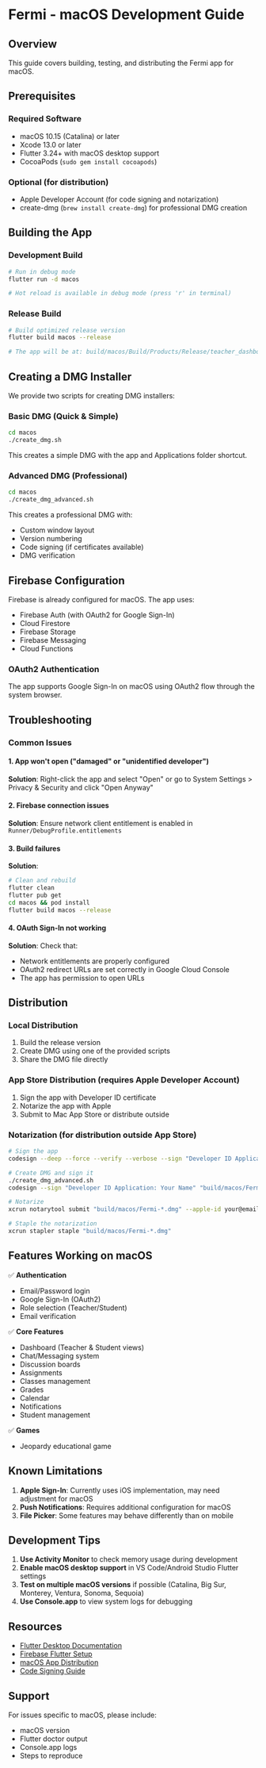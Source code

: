 # Fermi - macOS Development Guide

## Overview
This guide covers building, testing, and distributing the Fermi app for macOS.

## Prerequisites

### Required Software
- macOS 10.15 (Catalina) or later
- Xcode 13.0 or later
- Flutter 3.24+ with macOS desktop support
- CocoaPods (`sudo gem install cocoapods`)

### Optional (for distribution)
- Apple Developer Account (for code signing and notarization)
- create-dmg (`brew install create-dmg`) for professional DMG creation

## Building the App

### Development Build
```bash
# Run in debug mode
flutter run -d macos

# Hot reload is available in debug mode (press 'r' in terminal)
```

### Release Build
```bash
# Build optimized release version
flutter build macos --release

# The app will be at: build/macos/Build/Products/Release/teacher_dashboard_flutter.app
```

## Creating a DMG Installer

We provide two scripts for creating DMG installers:

### Basic DMG (Quick & Simple)
```bash
cd macos
./create_dmg.sh
```
This creates a simple DMG with the app and Applications folder shortcut.

### Advanced DMG (Professional)
```bash
cd macos
./create_dmg_advanced.sh
```
This creates a professional DMG with:
- Custom window layout
- Version numbering
- Code signing (if certificates available)
- DMG verification

## Firebase Configuration

Firebase is already configured for macOS. The app uses:
- Firebase Auth (with OAuth2 for Google Sign-In)
- Cloud Firestore
- Firebase Storage
- Firebase Messaging
- Cloud Functions

### OAuth2 Authentication
The app supports Google Sign-In on macOS using OAuth2 flow through the system browser.

## Troubleshooting

### Common Issues

#### 1. App won't open ("damaged" or "unidentified developer")
**Solution**: Right-click the app and select "Open" or go to System Settings > Privacy & Security and click "Open Anyway"

#### 2. Firebase connection issues
**Solution**: Ensure network client entitlement is enabled in `Runner/DebugProfile.entitlements`

#### 3. Build failures
**Solution**: 
```bash
# Clean and rebuild
flutter clean
flutter pub get
cd macos && pod install
flutter build macos --release
```

#### 4. OAuth Sign-In not working
**Solution**: Check that:
- Network entitlements are properly configured
- OAuth2 redirect URLs are set correctly in Google Cloud Console
- The app has permission to open URLs

## Distribution

### Local Distribution
1. Build the release version
2. Create DMG using one of the provided scripts
3. Share the DMG file directly

### App Store Distribution (requires Apple Developer Account)
1. Sign the app with Developer ID certificate
2. Notarize the app with Apple
3. Submit to Mac App Store or distribute outside

### Notarization (for distribution outside App Store)
```bash
# Sign the app
codesign --deep --force --verify --verbose --sign "Developer ID Application: Your Name" "build/macos/Build/Products/Release/teacher_dashboard_flutter.app"

# Create DMG and sign it
./create_dmg_advanced.sh
codesign --sign "Developer ID Application: Your Name" "build/macos/Fermi-*.dmg"

# Notarize
xcrun notarytool submit "build/macos/Fermi-*.dmg" --apple-id your@email.com --team-id TEAMID --wait

# Staple the notarization
xcrun stapler staple "build/macos/Fermi-*.dmg"
```

## Features Working on macOS

✅ **Authentication**
- Email/Password login
- Google Sign-In (OAuth2)
- Role selection (Teacher/Student)
- Email verification

✅ **Core Features**
- Dashboard (Teacher & Student views)
- Chat/Messaging system
- Discussion boards
- Assignments
- Classes management
- Grades
- Calendar
- Notifications
- Student management

✅ **Games**
- Jeopardy educational game

## Known Limitations

1. **Apple Sign-In**: Currently uses iOS implementation, may need adjustment for macOS
2. **Push Notifications**: Requires additional configuration for macOS
3. **File Picker**: Some features may behave differently than on mobile

## Development Tips

1. **Use Activity Monitor** to check memory usage during development
2. **Enable macOS desktop support** in VS Code/Android Studio Flutter settings
3. **Test on multiple macOS versions** if possible (Catalina, Big Sur, Monterey, Ventura, Sonoma, Sequoia)
4. **Use Console.app** to view system logs for debugging

## Resources

- [Flutter Desktop Documentation](https://docs.flutter.dev/desktop)
- [Firebase Flutter Setup](https://firebase.google.com/docs/flutter/setup)
- [macOS App Distribution](https://developer.apple.com/documentation/xcode/distributing-your-app-for-beta-testing-and-releases)
- [Code Signing Guide](https://developer.apple.com/support/code-signing/)

## Support

For issues specific to macOS, please include:
- macOS version
- Flutter doctor output
- Console.app logs
- Steps to reproduce